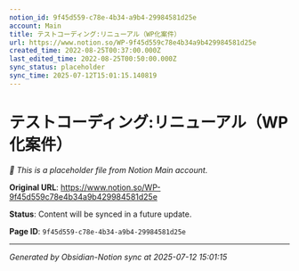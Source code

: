 ```yaml
---
notion_id: 9f45d559-c78e-4b34-a9b4-29984581d25e
account: Main
title: テストコーディング:リニューアル（WP化案件）
url: https://www.notion.so/WP-9f45d559c78e4b34a9b429984581d25e
created_time: 2022-08-25T00:37:00.000Z
last_edited_time: 2022-08-25T00:50:00.000Z
sync_status: placeholder
sync_time: 2025-07-12T15:01:15.140819
---
```


# テストコーディング:リニューアル（WP化案件）

*🔄 This is a placeholder file from Notion Main account.*

**Original URL**: https://www.notion.so/WP-9f45d559c78e4b34a9b429984581d25e

**Status**: Content will be synced in a future update.

**Page ID**: `9f45d559-c78e-4b34-a9b4-29984581d25e`

---

*Generated by Obsidian-Notion sync at 2025-07-12 15:01:15*
